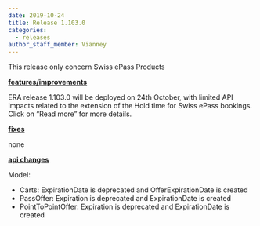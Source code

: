 ```yaml
---
date: 2019-10-24
title: Release 1.103.0
categories:
  - releases
author_staff_member: Vianney
---
```

This release only concern Swiss ePass Products

**<u>features/improvements</u>**

ERA release 1.103.0 will be deployed on 24th October, with limited API impacts related to the extension of the Hold time for Swiss ePass bookings.
Click on “Read more” for more details.

**<u>fixes</u>**

none

**<u>api changes</u>**

Model:
- Carts: ExpirationDate  is deprecated and OfferExpirationDate is created
- PassOffer: Expiration is deprecated and ExpirationDate is created
- PointToPointOffer: Expiration is deprecated and ExpirationDate is created

